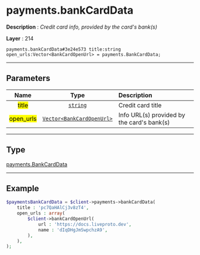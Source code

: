 # payments.bankCardData

**Description** : *Credit card info, provided by the card&#039;s bank\(s\)*

**Layer** : 214

```tl
payments.bankCardData#3e24e573 title:string open_urls:Vector<BankCardOpenUrl> = payments.BankCardData;
```

---

## Parameters

| Name | Type | Description |
| :---: | :---: | :--- |
| <mark>title</mark> | [`string`](type/string) | Credit card title |
| <mark>open_urls</mark> | [`Vector<BankCardOpenUrl>`](type/BankCardOpenUrl) | Info URL(s) provided by the card's bank(s) |

---

## Type

[payments.BankCardData](type/payments.BankCardData)

---

## Example

```php
$paymentsBankCardData = $client->payments->bankCardData(
	title : 'pc7QaHAlCj3v8zT4',
	open_urls : array(
		$client->bankCardOpenUrl(
			url : 'https://docs.liveproto.dev',
			name : 'dIqDHgJmSwpchzA9',
		),
	),
);
```